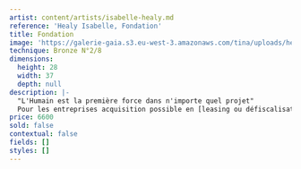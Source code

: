 ```yaml
---
artist: content/artists/isabelle-healy.md
reference: 'Healy Isabelle, Fondation'
title: Fondation
image: 'https://galerie-gaia.s3.eu-west-3.amazonaws.com/tina/uploads/healy-isabelle/fondation.jpg'
technique: Bronze N°2/8
dimensions:
  height: 28
  width: 37
  depth: null
description: |-
  "L'Humain est la première force dans n'importe quel projet"  
  Pour les entreprises acquisition possible en [leasing ou défiscalisation](https://galeriegaia.fr/about/art-et-fiscalite/ "lesaing defiscalisation")
price: 6600
sold: false
contextual: false
fields: []
styles: []
---
```


